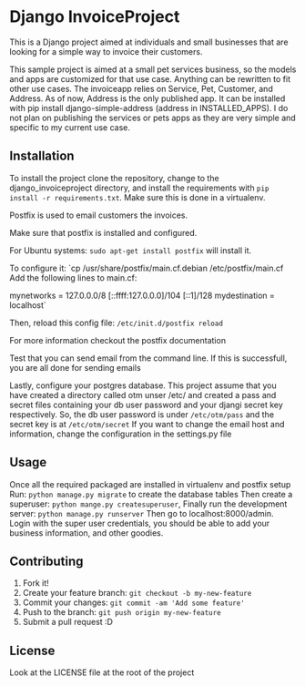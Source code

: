# Django InvoiceProject

This is a Django project aimed at individuals and small businesses that are
looking for a simple way to invoice their customers.

This sample project is aimed at a small pet services business, so the
models and apps are customized for that use case. Anything can be rewritten to
fit other use cases. The invoiceapp relies on Service, Pet, Customer, and
Address. As of now, Address is the only published app. It can be installed with
pip install django-simple-address (address in INSTALLED_APPS). I do not plan on
publishing the services or pets apps as they are very simple and specific to
my current use case.

## Installation

To install the project clone the repository, change to the django_invoiceproject
directory, and install the requirements with
`pip install -r requirements.txt`. Make sure this is done in a virtualenv.

Postfix is used to email customers the invoices.

Make sure that postfix is installed and configured.

For Ubuntu systems:
`sudo apt-get install postfix` will install it.

To configure it:
`cp /usr/share/postfix/main.cf.debian /etc/postfix/main.cf
Add the following lines to main.cf:

mynetworks = 127.0.0.0/8 [::ffff:127.0.0.0]/104 [::1]/128
mydestination = localhost`

Then, reload this config file: `/etc/init.d/postfix reload`

For more information checkout the postfix documentation

Test that you can send email from the command line.
If this is successfull, you are all done for sending emails

Lastly, configure your postgres database.
This project assume that you have created a directory called otm unser /etc/
and created a pass and secret files containing your db user password and your
djangi secret key respectively. So, the db user password is under `/etc/otm/pass`
and the secret key is at `/etc/otm/secret`
If you want to change the email host and information, change the configuration
in the settings.py file


## Usage

Once all the required packaged are installed in virtualenv and postfix setup
Run: `python manage.py migrate` to create the database tables
Then create a superuser: `python mange.py createsuperuser`,
Finally run the development server: `python manage.py runserver`
Then go to localhost:8000/admin. Login with the super user credentials,
you should be able to add your business information, and other goodies.

## Contributing

1. Fork it!
2. Create your feature branch: `git checkout -b my-new-feature`
3. Commit your changes: `git commit -am 'Add some feature'`
4. Push to the branch: `git push origin my-new-feature`
5. Submit a pull request :D



## License

Look at the LICENSE file at the root of the project

